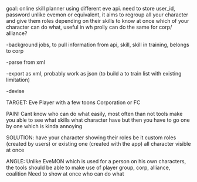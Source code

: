 goal: online skill planner using different eve api. need to store user_id, password
unlike evemon or equivalent, it aims to regroup all your character and give them roles depending on their skills to know at once which of your character can do what, useful in wh
prolly can do the same for corp/ alliance?

-background jobs, to pull information from api, skill, skill in training, belongs to corp

-parse from xml

-export as xml, probably work as json (to build a to train list with existing limitation)

-devise


TARGET:
Eve Player with a few toons
Corporation or FC

PAIN:
Cant know who can do what easily, most often than not tools make you able to see what skills
what character have but then you have to go one by one which is kinda annoying

SOLUTION:
have your character showing their roles be it custom roles (created by users) or existing one (created with the app)
all character visible at once

ANGLE:
Unlike EveMON which is used for a person on his own characters, the tools should be able to make use of player group, corp, alliance, coalition
Need to show at once who can do what
